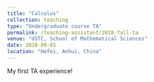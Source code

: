 ```yaml
---
title: "Calculus"
collection: teaching
type: "Undergraduate course TA"
permalink: /teaching-assistant/2018-fall-ta
venue: "USTC, School of Mathematical Sciences"
date: 2018-09-01
location: "Hefei, Anhui, China"
---
```


My first TA experience!
